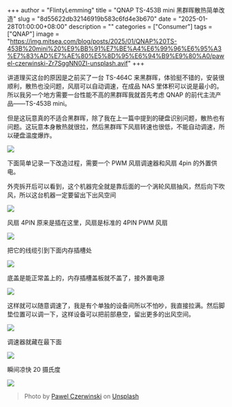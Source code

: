 +++
author = "FlintyLemming"
title = "QNAP TS-453B mini 黑群晖散热简单改造"
slug = "8d55622db32146919b583c6fd4e3b670"
date = "2025-01-28T01:00:00+08:00"
description = ""
categories = ["Consumer"]
tags = ["QNAP"]
image = "https://img.mitsea.com/blog/posts/2025/01/QNAP%20TS-453B%20mini%20%E9%BB%91%E7%BE%A4%E6%99%96%E6%95%A3%E7%83%AD%E7%AE%80%E5%8D%95%E6%94%B9%E9%80%A0/pawel-czerwinski-Zr7SggNN0ZI-unsplash.avif"
+++

讲道理买这台的原因是之前买了一台 TS-464C 来黑群晖，体验挺不错的，安装很顺利，散热也没问题，风扇可以自动调速，在成品 NAS 里体积可以说是最小的。所以我另一个地方需要一台性能不高的黑群晖我就首先考虑 QNAP 的前代主流产品——TS-453B mini。

但是这玩意真的不适合黑群晖，除了我在上一篇中提到的硬盘识别问题，散热也有问题。这玩意本身散热就很拉，然后黑群晖下风扇转速也很低，不能自动调速，所以硬盘温度爆炸。

![](https://img.mitsea.com/blog/posts/2025/01/QNAP%20TS-453B%20mini%20%E9%BB%91%E7%BE%A4%E6%99%96%E6%95%A3%E7%83%AD%E7%AE%80%E5%8D%95%E6%94%B9%E9%80%A0/%E5%9B%BE%E7%89%87_XiG9EvdWFA.avif)

下面简单记录一下改造过程，需要一个 PWM 风扇调速器和风扇 4pin 的外置供电。

外壳拆开后可以看到，这个机器完全就是靠后面的一个涡轮风扇抽风，然后向下吹风，所以这台机器一定要留出下出风空间

![](https://img.mitsea.com/blog/posts/2025/01/QNAP%20TS-453B%20mini%20%E9%BB%91%E7%BE%A4%E6%99%96%E6%95%A3%E7%83%AD%E7%AE%80%E5%8D%95%E6%94%B9%E9%80%A0/20250127_233928_j4s9uFsPd2.avif)

风扇 4PIN 原来是插在这里，风扇是标准的 4PIN PWM 风扇

![](https://img.mitsea.com/blog/posts/2025/01/QNAP%20TS-453B%20mini%20%E9%BB%91%E7%BE%A4%E6%99%96%E6%95%A3%E7%83%AD%E7%AE%80%E5%8D%95%E6%94%B9%E9%80%A0/20250127_233911_Dor-jX0sG6.avif)

把它的线缆引到下面内存插槽处

![](https://img.mitsea.com/blog/posts/2025/01/QNAP%20TS-453B%20mini%20%E9%BB%91%E7%BE%A4%E6%99%96%E6%95%A3%E7%83%AD%E7%AE%80%E5%8D%95%E6%94%B9%E9%80%A0/20250127_233959_CFYCUwd7PX.avif)

底盖是能正常盖上的，内存插槽盖板就不盖了，接外置电源

![](https://img.mitsea.com/blog/posts/2025/01/QNAP%20TS-453B%20mini%20%E9%BB%91%E7%BE%A4%E6%99%96%E6%95%A3%E7%83%AD%E7%AE%80%E5%8D%95%E6%94%B9%E9%80%A0/20250127_234037_aBfBtOp5r2.avif)

这样就可以随意调速了，我是有个单独的设备间所以不怕吵，我直接拉满。然后脚垫位置可以调一下，这样设备可以把前部悬空，留出更多的出风空间。

![](https://img.mitsea.com/blog/posts/2025/01/QNAP%20TS-453B%20mini%20%E9%BB%91%E7%BE%A4%E6%99%96%E6%95%A3%E7%83%AD%E7%AE%80%E5%8D%95%E6%94%B9%E9%80%A0/20250128_000400_LIc52SYE7i.avif)

调速器就藏在最下面

![](https://img.mitsea.com/blog/posts/2025/01/QNAP%20TS-453B%20mini%20%E9%BB%91%E7%BE%A4%E6%99%96%E6%95%A3%E7%83%AD%E7%AE%80%E5%8D%95%E6%94%B9%E9%80%A0/20250128_000415_vTtpgyA4yC.avif)

瞬间凉快 20 摄氏度

![](https://img.mitsea.com/blog/posts/2025/01/QNAP%20TS-453B%20mini%20%E9%BB%91%E7%BE%A4%E6%99%96%E6%95%A3%E7%83%AD%E7%AE%80%E5%8D%95%E6%94%B9%E9%80%A0/{C0F79B23-9A8D-4780-810D-FE56C981E7D1}_wQjhdzknNm.avif)

> Photo by [Pawel Czerwinski](https://unsplash.com/@pawel_czerwinski?utm_content=creditCopyText&utm_medium=referral&utm_source=unsplash) on [Unsplash](https://unsplash.com/photos/a-blurry-photo-of-a-white-cloth-Zr7SggNN0ZI?utm_content=creditCopyText&utm_medium=referral&utm_source=unsplash)
      